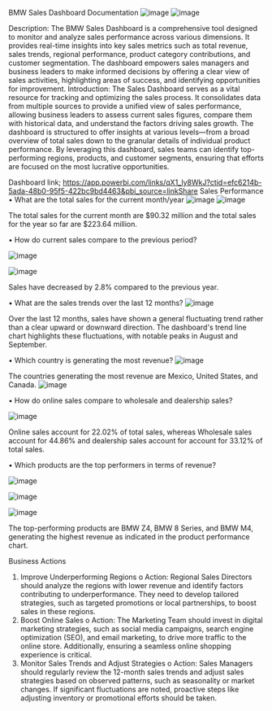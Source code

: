 BMW Sales Dashboard Documentation
![image](https://github.com/user-attachments/assets/cbc2b45e-fddb-43d0-b611-14f4de6054c2)
![image](https://github.com/user-attachments/assets/ae19f6b5-a569-458c-b1d1-522d1c5f0d67)


Description: The BMW Sales Dashboard is a comprehensive tool designed to monitor and analyze sales performance across various dimensions. It provides real-time insights into key sales metrics such as total revenue, sales trends, regional performance, product category contributions, and customer segmentation. The dashboard empowers sales managers and business leaders to make informed decisions by offering a clear view of sales activities, highlighting areas of success, and identifying opportunities for improvement.
Introduction: The Sales Dashboard serves as a vital resource for tracking and optimizing the sales process. It consolidates data from multiple sources to provide a unified view of sales performance, allowing business leaders to assess current sales figures, compare them with historical data, and understand the factors driving sales growth. The dashboard is structured to offer insights at various levels—from a broad overview of total sales down to the granular details of individual product performance. By leveraging this dashboard, sales teams can identify top-performing regions, products, and customer segments, ensuring that efforts are focused on the most lucrative opportunities.


Dashboard link; https://app.powerbi.com/links/qX1_ly8WkJ?ctid=efc6214b-5ada-48b0-95f5-422bc9bd4463&pbi_source=linkShare
Sales Performance
•  What are the total sales for the current month/year
![image](https://github.com/user-attachments/assets/749b7799-2a8a-4c79-b010-7f34f7233126)
![image](https://github.com/user-attachments/assets/1d46d365-0576-4b48-a834-74f85a8aa5f0)

The total sales for the current month are $90.32 million and the total sales for the year so far are $223.64 million. 


•  How do current sales compare to the previous period?

![image](https://github.com/user-attachments/assets/4c3adb57-3aea-49c1-9453-d2d170a6411c)

![image](https://github.com/user-attachments/assets/4ebed2c2-0033-4597-8f24-81409cef2288)


Sales have decreased by 2.8% compared to the previous year.




•  What are the sales trends over the last 12 months?
![image](https://github.com/user-attachments/assets/a68abe35-d544-4af0-b565-effde5c74a51)



Over the last 12 months, sales have shown a general fluctuating trend rather than a clear upward or downward direction. The dashboard's trend line chart highlights these fluctuations, with notable peaks in August and September.


•  Which country is generating the most revenue?
![image](https://github.com/user-attachments/assets/5a25e73b-6896-4316-9e71-fbea45a318bf)

 
The countries generating the most revenue are Mexico, United States, and Canada. 
![image](https://github.com/user-attachments/assets/f5de0e30-b2e8-4fb1-8cbf-d9d1929f0b35)

•  How do online sales compare to wholesale and dealership sales?

 ![image](https://github.com/user-attachments/assets/e93cdaa9-2752-4840-8e9f-5a3c3b03660e)

Online sales account for 22.02% of total sales, whereas Wholesale sales account for 44.86% and dealership sales account for account for 33.12% of total sales.




•  Which products are the top performers in terms of revenue?


![image](https://github.com/user-attachments/assets/fc6e18cf-ad5a-46fb-9587-955a00609774)

![image](https://github.com/user-attachments/assets/aedcead1-9b1a-495d-b357-ca552008cb4b)

![image](https://github.com/user-attachments/assets/cb70a300-5c4e-4885-9412-3588efd46069)








The top-performing products are BMW Z4, BMW 8 Series, and BMW M4, generating the highest revenue as indicated in the product performance chart.


Business Actions
1.	Improve Underperforming Regions
o	Action: Regional Sales Directors should analyze the regions with lower revenue and identify factors contributing to underperformance. They need to develop tailored strategies, such as targeted promotions or local partnerships, to boost sales in these regions.
2.	Boost Online Sales
o	Action: The Marketing Team should invest in digital marketing strategies, such as social media campaigns, search engine optimization (SEO), and email marketing, to drive more traffic to the online store. Additionally, ensuring a seamless online shopping experience is critical.
3.	Monitor Sales Trends and Adjust Strategies
o	Action: Sales Managers should regularly review the 12-month sales trends and adjust sales strategies based on observed patterns, such as seasonality or market changes. If significant fluctuations are noted, proactive steps like adjusting inventory or promotional efforts should be taken.











